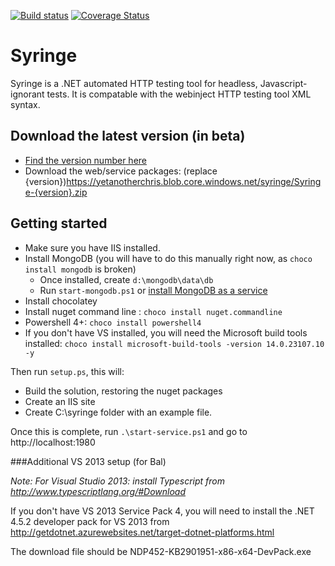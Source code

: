 [![Build status](https://ci.appveyor.com/api/projects/status/7l5ooplj6mbdkvfv?svg=true)](https://ci.appveyor.com/project/yetanotherchris/syringe)
[![Coverage Status](https://coveralls.io/repos/yetanotherchris/syringe/badge.svg?branch=master&service=github)](https://coveralls.io/github/yetanotherchris/syringe?branch=master)

# Syringe
Syringe is a .NET automated HTTP testing tool for headless, Javascript-ignorant tests. It is compatable with the webinject HTTP testing tool XML syntax.

## Download the latest version (in beta)

- [Find the version number here](https://yetanotherchris.blob.core.windows.net/syringe/currentversion.txt)
- Download the web/service packages: (replace {version})https://yetanotherchris.blob.core.windows.net/syringe/Syringe-{version}.zip

## Getting started

* Make sure you have IIS installed. 
* Install MongoDB (you will have to do this manually right now, as `choco install mongodb` is broken)
  * Once installed, create `d:\mongodb\data\db`
  * Run `start-mongodb.ps1` or [install MongoDB as a service](https://docs.mongodb.org/manual/tutorial/install-mongodb-on-windows/#configure-a-windows-service-for-mongodb) 
* Install chocolatey  
* Install nuget command line : `choco install nuget.commandline`
* Powershell 4+: `choco install powershell4`
* If you don't have VS installed, you will need the Microsoft build tools installed: `choco install microsoft-build-tools -version 14.0.23107.10 -y`

Then run `setup.ps`, this will:
* Build the solution, restoring the nuget packages  
* Create an IIS site
* Create C:\syringe folder with an example file.

Once this is complete, run `.\start-service.ps1` and go to http://localhost:1980

###Additional VS 2013 setup (for Bal)

*Note: For Visual Studio 2013: install Typescript from http://www.typescriptlang.org/#Download*

If you don't have VS 2013 Service Pack 4, you will need to install the .NET 4.5.2 developer pack for VS 2013 from http://getdotnet.azurewebsites.net/target-dotnet-platforms.html

The download file should be NDP452-KB2901951-x86-x64-DevPack.exe 

